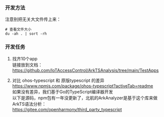 

### 开发方法


注意别把无关大文件传上来：  
```
# 查看文件大小
du -ah . | sort -rh 
```

### 开发任务  

1. 找齐10个app  
链接放到文档：
https://github.com/IoTAccessControl/ArkTSAnalysis/tree/main/TestApps  

2. 对比 ohos-typescript 和 原版typescript 的差异  
https://www.npmjs.com/package/ohos-typescript?activeTab=readme  
如果没有差异，我们基于Go的TypeScript编译器开发  
以下是源码，npm包有一年没更新了，北航的ArkAnalyzer是基于这个库来做ArkTS语法分析：  
https://gitee.com/openharmony/third_party_typescript

